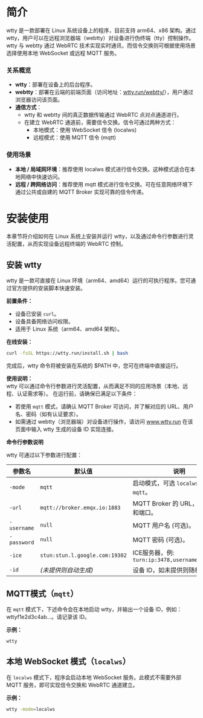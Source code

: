 # 简介

wtty 是一款部署在 Linux 系统设备上的程序，目前支持 arm64、x86 架构。通过 wtty，用户可以在远程浏览器端（webtty）对设备进行伪终端（tty）控制操作。wtty 与 webtty 通过 WebRTC 技术实现实时通讯，而信令交换则可根据使用场景选择使用本地 WebSocket 或远程 MQTT 服务。

### 关系概览

- **wtty**：部署在设备上的后台程序。  
- **webtty**：部署在云端的前端页面（访问地址：[wtty.run/webtty/](https://wtty.run/webtty/)），用户通过浏览器访问该页面。
- **通信方式**：  
  - wtty 和 webtty 间的真正数据传输通过 WebRTC 点对点通道进行。
  - 在建立 WebRTC 通道前，需要信令交换。信令可通过两种方式：
    - 本地模式：使用 WebSocket 信令 (localws)
    - 远程模式：使用 MQTT 信令 (mqtt)

### 使用场景

- **本地 / 局域网环境**：推荐使用 localws 模式进行信令交换。这种模式适合在本地网络中快速访问。
- **远程 / 跨网络访问**：推荐使用 mqtt 模式进行信令交换。可在任意网络环境下通过公共或自建的 MQTT Broker 实现可靠的信令传递。


# 安装使用

本章节将介绍如何在 Linux 系统上安装并运行 wtty，以及通过命令行参数进行灵活配置，从而实现设备远程终端的 WebRTC 控制。

## 安装 wtty

wtty 是一款可直接在 Linux 环境（arm64、amd64）运行的可执行程序。您可通过官方提供的安装脚本快速安装。

**前置条件：**  
- 设备已安装 `curl`。  
- 设备具备网络访问权限。  
- 适用于 Linux 系统（arm64、amd64 架构）。

**在线安装：**  
```bash
curl -fsSL https://wtty.run/install.sh | bash
```
完成后，wtty 命令将被安装在系统的 $PATH 中，您可在终端中直接运行。

**使用说明：**  
wtty 可以通过命令行参数进行灵活配置，从而满足不同的应用场景（本地、远程、认证需求等）。
在运行前，请确保已满足以下条件：
- 若使用 `mqtt` 模式，请确认 MQTT Broker 可访问，并了解对应的 URL、用户名、密码（如有认证要求）。  
- 如需通过 webtty（浏览器端）对设备进行操作，请访问 www.wtty.run 在该页面中输入 wtty 生成的设备 ID 实现连接。  

**命令行参数说明** 

wtty 可通过以下参数进行配置：

| 参数名        | 默认值                          | 说明                                |
|---------------|---------------------------------|-------------------------------------|
| `-mode`       | `mqtt`                          | 启动模式，可选 `localws` 或 `mqtt`。 |
| `-url`        | `mqtt://broker.emqx.io:1883`    | MQTT Broker 的 URL，包括协议和端口。 |
| `-username`   | `null`                          | MQTT 用户名 (可选)。                 |
| `-password`   | `null`                          | MQTT 密码 (可选)。                   |
| `-ice`         | `stun:stun.l.google.com:19302` | ICE服务器，例: `turn:ip:3478,username,password` |
| `-id`         | *(未提供则自动生成)*            | 设备 ID，如未提供则随机生成。 |

## MQTT模式（`mqtt`）

在 `mqtt` 模式下，下述命令会在本地启动 wtty，并输出一个设备 ID，例如：wttyf1e2d3c4ab...。请记录该 ID。

**示例：**

```bash
wtty
```

## 本地 WebSocket 模式（`localws`）

在 `localws` 模式下，程序会启动本地 WebSocket 服务。此模式不需要外部 MQTT 服务，即可实现信令交换和 WebRTC 通道建立。

**示例：**

```bash
wtty -mode=localws
```
